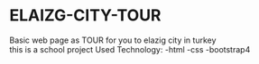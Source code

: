 # ELAIZG-CITY-TOUR
Basic web page as TOUR for you to elazig city in turkey<br>
this is a school project 
Used Technology:
-html
-css
-bootstrap4
